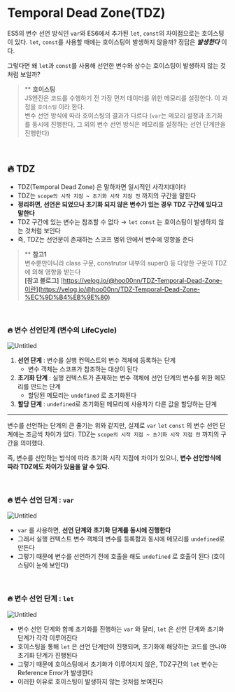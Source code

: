 # Temporal Dead Zone(TDZ)
ES5의 변수 선언 방식인 `var`와 ES6에서 추가된 `let`, `const`의 차이점으로는 호이스팅이 있다. `let`, `const`를 사용할 때에는 호이스팅이 발생하지 않을까? 정답은 ***발생한다*** 이다. 

그렇다면 왜 `let`과 `const`를 사용해 선언한 변수와 상수는 호이스팅이 발생하지 않는 것처럼 보일까? 

> ** **호이스팅** 
> <br>
> JS엔진은 코드를 수행하기 전 가장 먼저 데이터를 위한 메모리를 설정한다. 이 과정을 `호이스팅` 이라 한다.  
> 변수 선언 방식에 따라 호이스팅의 결과가 다르다 (`var`는 메모리 설정과 초기화를 동시에 진행한다, 그 외의 변수 선언 방식은 메모리를 설정하는 선언 단계만을 진행한다)
> 

<br>

## 🔥 TDZ

- TDZ(Temporal Dead Zone) 은 말하자면 일시적인 사각지대이다
- TDZ는 `scope의 시작 지점 ~ 초기화 시작 지점 전` 까지의 구간을 말한다
- **정리하면, 선언은 되었으나 초기화 되지 않은 변수가 있는 경우 TDZ 구간에 있다고 말한다**
- TDZ 구간에 있는 변수는 참조할 수 없다 → `let` `const` 는 호이스팅이 발생하지 않는 것처럼 보인다
- 즉, TDZ는 선언문이 존재하는 스코프 범위 안에서 변수에 영향을 준다

> ** **참고1** <br>
> 변수뿐만아니라 class 구문, construtor 내부의 super() 등 다양한 구문이 TDZ에 의해 영향을 받는다 <br>
> **[참고 블로그]** [https://velog.io/@hoo00nn/TDZ-Temporal-Dead-Zone-이란](https://velog.io/@hoo00nn/TDZ-Temporal-Dead-Zone-%EC%9D%B4%EB%9E%80)



<br>

### 🔥 변수 선언단계 (변수의 LifeCycle)

![Untitled](https://s3.us-west-2.amazonaws.com/secure.notion-static.com/0087589a-e035-4902-b8ce-d7ed0a618844/Untitled.png?X-Amz-Algorithm=AWS4-HMAC-SHA256&X-Amz-Content-Sha256=UNSIGNED-PAYLOAD&X-Amz-Credential=AKIAT73L2G45EIPT3X45%2F20220111%2Fus-west-2%2Fs3%2Faws4_request&X-Amz-Date=20220111T084110Z&X-Amz-Expires=86400&X-Amz-Signature=17a515d6f0541427d8f286b52a51772edab919cc9550652eef5359992e11993a&X-Amz-SignedHeaders=host&response-content-disposition=filename%20%3D%22Untitled.png%22&x-id=GetObject)

1. **선언 단계** : 변수를 실행 컨텍스트의 변수 객체에 등록하는 단계
    - 변수 객체는 스코프가 참조하는 대상이 된다
2. **초기화 단계** : 실행 컨텍스트가 존재하는 변수 객체에 선언 단계의 변수를 위한 메모리를 만드는 단계
    - 할당된 메모리는 `undefined` 로 초기화된다
3. **할당 단계** : `undefined`로 초기화된 메모리에 사용자가 다른 값을 할당하는 단계

---

변수를 선언하는 단계의 큰 줄기는 위와 같지만, 실제로 `var` `let` `const` 의 변수 선언 단계에는 조금씩 차이가 있다. TDZ는 `scope의 시작 지점 ~ 초기화 시작 지점 전` 까지의 구간을 의미했다. 

즉, 변수를 선언하는 방식에 따라 초기화 시작 지점에 차이가 있으니, **변수 선언방식에 따라 TDZ에도 차이가 있음을 알 수 있다.**


<br>

### 🔥 변수 선언 단계 : `var`

![Untitled](https://media.vlpt.us/images/kyoung-jnn/post/e68eef7b-eb54-473b-b4d2-8213e2988324/img1.daumcdn.jpg)
- `var` 를 사용하면, **선언 단계와 초기화 단계를 동시에 진행한다**
- 그래서 실행 컨텍스트 변수 객체의 변수를 등록함과 동시에 메모리를 `undefined`로 만든다
- 그렇기 때문에 변수를 선언하기 전에 호출을 해도 `undefined` 로 호출이 된다 (호이스팅이 눈에 보인다)


<br>

### 🔥 변수 선언 단계 : `let`

![Untitled](https://media.vlpt.us/images/kyoung-jnn/post/58b35d85-d8b9-4f40-896e-b142b3ea9542/img1.daumcdn-1.jpg)
- 변수 선언 단계와 함께 초기화를 진행하는 `var` 와 달리, `let` 은 선언 단계와 초기화 단계가 각각 이루어진다
- 호이스팅을 통해 `let` 은 선언 단계만이 진행되며, 초기화에 해당하는 코드를 만나야 초기화 단계가 진행된다
- 그렇기 때문에 호이스팅에서 초기화가 이루어지지 않은, TDZ구간의 `let` 변수는 Reference Error가 발생한다
- 이러한 이유로 호이스팅이 발생하지 않는 것처럼 보여진다
